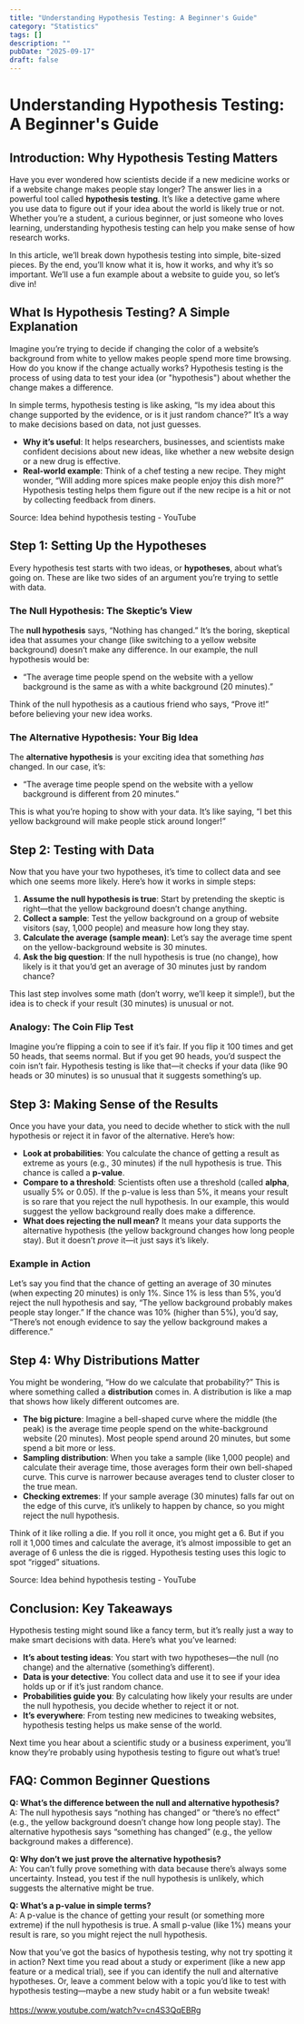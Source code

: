 ```yaml
---
title: "Understanding Hypothesis Testing: A Beginner's Guide"
category: "Statistics"
tags: []
description: ""
pubDate: "2025-09-17"
draft: false
---
```


# Understanding Hypothesis Testing: A Beginner's Guide

## Introduction: Why Hypothesis Testing Matters

Have you ever wondered how scientists decide if a new medicine works or if a website change makes people stay longer? The answer lies in a powerful tool called **hypothesis testing**. It’s like a detective game where you use data to figure out if your idea about the world is likely true or not. Whether you’re a student, a curious beginner, or just someone who loves learning, understanding hypothesis testing can help you make sense of how research works.

In this article, we’ll break down hypothesis testing into simple, bite-sized pieces. By the end, you’ll know what it is, how it works, and why it’s so important. We’ll use a fun example about a website to guide you, so let’s dive in!

## What Is Hypothesis Testing? A Simple Explanation

Imagine you’re trying to decide if changing the color of a website’s background from white to yellow makes people spend more time browsing. How do you know if the change actually works? Hypothesis testing is the process of using data to test your idea (or "hypothesis") about whether the change makes a difference.

In simple terms, hypothesis testing is like asking, “Is my idea about this change supported by the evidence, or is it just random chance?” It’s a way to make decisions based on data, not just guesses.

- **Why it’s useful**: It helps researchers, businesses, and scientists make confident decisions about new ideas, like whether a new website design or a new drug is effective.
- **Real-world example**: Think of a chef testing a new recipe. They might wonder, “Will adding more spices make people enjoy this dish more?” Hypothesis testing helps them figure out if the new recipe is a hit or not by collecting feedback from diners.

Source: Idea behind hypothesis testing - YouTube

## Step 1: Setting Up the Hypotheses

Every hypothesis test starts with two ideas, or **hypotheses**, about what’s going on. These are like two sides of an argument you’re trying to settle with data.

### The Null Hypothesis: The Skeptic’s View

The **null hypothesis** says, “Nothing has changed.” It’s the boring, skeptical idea that assumes your change (like switching to a yellow website background) doesn’t make any difference. In our example, the null hypothesis would be:

- “The average time people spend on the website with a yellow background is the same as with a white background (20 minutes).”

Think of the null hypothesis as a cautious friend who says, “Prove it!” before believing your new idea works.

### The Alternative Hypothesis: Your Big Idea

The **alternative hypothesis** is your exciting idea that something *has* changed. In our case, it’s:

- “The average time people spend on the website with a yellow background is different from 20 minutes.”

This is what you’re hoping to show with your data. It’s like saying, “I bet this yellow background will make people stick around longer!”

## Step 2: Testing with Data

Now that you have your two hypotheses, it’s time to collect data and see which one seems more likely. Here’s how it works in simple steps:

1. **Assume the null hypothesis is true**: Start by pretending the skeptic is right—that the yellow background doesn’t change anything.
2. **Collect a sample**: Test the yellow background on a group of website visitors (say, 1,000 people) and measure how long they stay.
3. **Calculate the average (sample mean)**: Let’s say the average time spent on the yellow-background website is 30 minutes.
4. **Ask the big question**: If the null hypothesis is true (no change), how likely is it that you’d get an average of 30 minutes just by random chance?

This last step involves some math (don’t worry, we’ll keep it simple!), but the idea is to check if your result (30 minutes) is unusual or not.

### Analogy: The Coin Flip Test

Imagine you’re flipping a coin to see if it’s fair. If you flip it 100 times and get 50 heads, that seems normal. But if you get 90 heads, you’d suspect the coin isn’t fair. Hypothesis testing is like that—it checks if your data (like 90 heads or 30 minutes) is so unusual that it suggests something’s up.

## Step 3: Making Sense of the Results

Once you have your data, you need to decide whether to stick with the null hypothesis or reject it in favor of the alternative. Here’s how:

- **Look at probabilities**: You calculate the chance of getting a result as extreme as yours (e.g., 30 minutes) if the null hypothesis is true. This chance is called a **p-value**.
- **Compare to a threshold**: Scientists often use a threshold (called **alpha**, usually 5% or 0.05). If the p-value is less than 5%, it means your result is so rare that you reject the null hypothesis. In our example, this would suggest the yellow background really does make a difference.
- **What does rejecting the null mean?** It means your data supports the alternative hypothesis (the yellow background changes how long people stay). But it doesn’t *prove* it—it just says it’s likely.

### Example in Action

Let’s say you find that the chance of getting an average of 30 minutes (when expecting 20 minutes) is only 1%. Since 1% is less than 5%, you’d reject the null hypothesis and say, “The yellow background probably makes people stay longer.” If the chance was 10% (higher than 5%), you’d say, “There’s not enough evidence to say the yellow background makes a difference.”

## Step 4: Why Distributions Matter

You might be wondering, “How do we calculate that probability?” This is where something called a **distribution** comes in. A distribution is like a map that shows how likely different outcomes are.

- **The big picture**: Imagine a bell-shaped curve where the middle (the peak) is the average time people spend on the white-background website (20 minutes). Most people spend around 20 minutes, but some spend a bit more or less.
- **Sampling distribution**: When you take a sample (like 1,000 people) and calculate their average time, those averages form their own bell-shaped curve. This curve is narrower because averages tend to cluster closer to the true mean.
- **Checking extremes**: If your sample average (30 minutes) falls far out on the edge of this curve, it’s unlikely to happen by chance, so you might reject the null hypothesis.

Think of it like rolling a die. If you roll it once, you might get a 6. But if you roll it 1,000 times and calculate the average, it’s almost impossible to get an average of 6 unless the die is rigged. Hypothesis testing uses this logic to spot “rigged” situations.

Source: Idea behind hypothesis testing - YouTube

## Conclusion: Key Takeaways

Hypothesis testing might sound like a fancy term, but it’s really just a way to make smart decisions with data. Here’s what you’ve learned:

- **It’s about testing ideas**: You start with two hypotheses—the null (no change) and the alternative (something’s different).
- **Data is your detective**: You collect data and use it to see if your idea holds up or if it’s just random chance.
- **Probabilities guide you**: By calculating how likely your results are under the null hypothesis, you decide whether to reject it or not.
- **It’s everywhere**: From testing new medicines to tweaking websites, hypothesis testing helps us make sense of the world.

Next time you hear about a scientific study or a business experiment, you’ll know they’re probably using hypothesis testing to figure out what’s true!

## FAQ: Common Beginner Questions

**Q: What’s the difference between the null and alternative hypothesis?**\
A: The null hypothesis says “nothing has changed” or “there’s no effect” (e.g., the yellow background doesn’t change how long people stay). The alternative hypothesis says “something has changed” (e.g., the yellow background makes a difference).

**Q: Why don’t we just prove the alternative hypothesis?**\
A: You can’t fully prove something with data because there’s always some uncertainty. Instead, you test if the null hypothesis is unlikely, which suggests the alternative might be true.

**Q: What’s a p-value in simple terms?**\
A: A p-value is the chance of getting your result (or something more extreme) if the null hypothesis is true. A small p-value (like 1%) means your result is rare, so you might reject the null hypothesis.

Now that you’ve got the basics of hypothesis testing, why not try spotting it in action? Next time you read about a study or experiment (like a new app feature or a medical trial), see if you can identify the null and alternative hypotheses. Or, leave a comment below with a topic you’d like to test with hypothesis testing—maybe a new study habit or a fun website tweak!\
\
https://www.youtube.com/watch?v=cn4S3QqEBRg